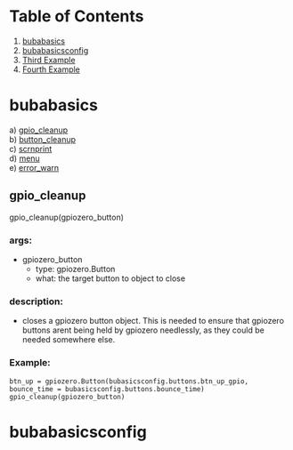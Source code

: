 # Table of Contents
1. [bubabasics](#bubabasics)  
2. [bubabasicsconfig](#bubabasicsconfig)
3. [Third Example](#third-example)
4. [Fourth Example](#fourth-examplehttpwwwfourthexamplecom)


# bubabasics
 a) [gpio_cleanup](#gpio_cleanup)  
 b) [button_cleanup](#button_cleanup)  
 c) [scrnprint](#scrnprint)  
 d) [menu](#menu)  
 e) [error_warn](#error_warn)  

## gpio_cleanup
gpio_cleanup(gpiozero_button)  
### args:  
- gpiozero_button  
    - type: gpiozero.Button
    - what: the target button to object to close  
### description:  
- closes a gpiozero button object. This is needed to ensure that gpiozero buttons arent being held by gpiozero needlessly, as they could be needed somewhere else.
### Example:  
    btn_up = gpiozero.Button(bubasicsconfig.buttons.btn_up_gpio, bounce_time = bubasicsconfig.buttons.bounce_time)  
    gpio_cleanup(gpiozero_button)  

# bubabasicsconfig